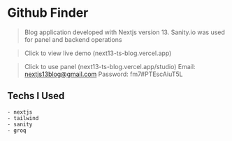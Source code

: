 # Github Finder

> Blog application developed with Nextjs version 13. Sanity.io was used for panel and backend operations


> Click to view live demo
> (next13-ts-blog.vercel.app)

> Click to use panel
> (next13-ts-blog.vercel.app/studio)
> Email: nextjs13blog@gmail.com
> Password: fm7#PTEscAiuT5L

## Techs I Used

    - nextjs
    - tailwind
    - sanity
    - groq
